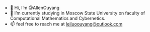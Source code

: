 - 👋 Hi, I’m @AllenOuyang
- 🌱 I’m currently studying in Moscow State University on faculty of Computational Mathematics and Cybernetics.
- 📫 feel free to reach me at leiluoouyang@outlook.com

<!---
AllenOuyang/AllenOuyang is a ✨ special ✨ repository because its `README.md` (this file) appears on your GitHub profile.
You can click the Preview link to take a look at your changes.
--->
